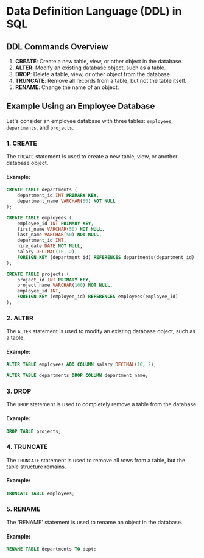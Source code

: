 # Data Definition Language (DDL) in SQL

## DDL Commands Overview
1. **CREATE**: Create a new table, view, or other object in the database.
2. **ALTER**: Modify an existing database object, such as a table.
3. **DROP**: Delete a table, view, or other object from the database.
4. **TRUNCATE**: Remove all records from a table, but not the table itself.
5. **RENAME**: Change the name of an object.

## Example Using an Employee Database

Let's consider an employee database with three tables: `employees`, `departments`, and `projects`.

### 1. CREATE
The `CREATE` statement is used to create a new table, view, or another database object.

#### Example:
```sql
CREATE TABLE departments (
    department_id INT PRIMARY KEY,
    department_name VARCHAR(50) NOT NULL
);

CREATE TABLE employees (
    employee_id INT PRIMARY KEY,
    first_name VARCHAR(50) NOT NULL,
    last_name VARCHAR(50) NOT NULL,
    department_id INT,
    hire_date DATE NOT NULL,
    salary DECIMAL(10, 2),
    FOREIGN KEY (department_id) REFERENCES departments(department_id)
);

CREATE TABLE projects (
    project_id INT PRIMARY KEY,
    project_name VARCHAR(100) NOT NULL,
    employee_id INT,
    FOREIGN KEY (employee_id) REFERENCES employees(employee_id)
);
```

### 2. ALTER
The `ALTER` statement is used to modify an existing database object, such as a table.

#### Example:
```sql
ALTER TABLE employees ADD COLUMN salary DECIMAL(10, 2);

ALTER TABLE departments DROP COLUMN department_name;
```

### 3. DROP
The `DROP` statement is used to completely remove a table from the database.

#### Example:
```sql
DROP TABLE projects;
```

### 4. TRUNCATE
The `TRUNCATE` statement is used to remove all rows from a table, but the table structure remains.

#### Example:
```sql
TRUNCATE TABLE employees;
```

### 5. RENAME
The 'RENAME' statement is used to rename an object in the database.

#### Example:
```sql
RENAME TABLE departments TO dept;
```
